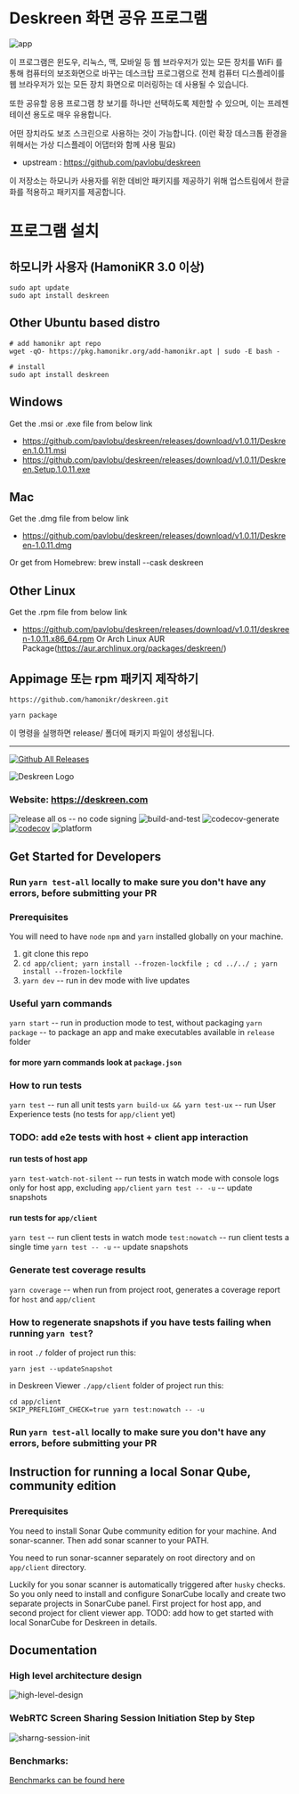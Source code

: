 # Deskreen 화면 공유 프로그램

![app](app_1.png)

이 프로그램은 윈도우, 리눅스, 맥, 모바일 등 웹 브라우저가 있는 모든 장치를 WiFi 를 통해 컴퓨터의 보조화면으로 바꾸는 데스크탑 프로그램으로 전체 컴퓨터 디스플레이를 웹 브라우저가 있는 모든 장치 화면으로 미러링하는 데 사용될 수 있습니다. 

또한 공유할 응용 프로그램 창 보기를 하나만 선택하도록 제한할 수 있으며, 이는 프레젠테이션 용도로 매우 유용합니다. 

어떤 장치라도 보조 스크린으로 사용하는 것이 가능합니다. (이런 확장 데스크톱 환경을 위해서는 가상 디스플레이 어댑터와 함께 사용 필요)

 * upstream : https://github.com/pavlobu/deskreen

이 저장소는 하모니카 사용자를 위한 데비안 패키지를 제공하기 위해 업스트림에서 한글화를 적용하고 패키지를 제공합니다.

# 프로그램 설치

## 하모니카 사용자 (HamoniKR 3.0 이상)
```
sudo apt update
sudo apt install deskreen
```

## Other Ubuntu based distro
```
# add hamonikr apt repo
wget -qO- https://pkg.hamonikr.org/add-hamonikr.apt | sudo -E bash -

# install
sudo apt install deskreen
```

## Windows
Get the .msi or .exe file from below link
* https://github.com/pavlobu/deskreen/releases/download/v1.0.11/Deskreen.1.0.11.msi
* https://github.com/pavlobu/deskreen/releases/download/v1.0.11/Deskreen.Setup.1.0.11.exe

## Mac
Get the .dmg file from below link
* https://github.com/pavlobu/deskreen/releases/download/v1.0.11/Deskreen-1.0.11.dmg

Or get from Homebrew: brew install --cask deskreen

## Other Linux
Get the .rpm file from below link
 * https://github.com/pavlobu/deskreen/releases/download/v1.0.11/deskreen-1.0.11.x86_64.rpm 
Or
Arch Linux AUR Package(https://aur.archlinux.org/packages/deskreen/)

## Appimage 또는 rpm 패키지 제작하기
```
https://github.com/hamonikr/deskreen.git

yarn package
```
이 명령을 실행하면 release/ 폴더에 패키지 파일이 생성됩니다.

<hr>

[![Github All Releases](https://img.shields.io/github/downloads/pavlobu/deskreen/total.svg)]()

![Deskreen Logo](https://raw.githubusercontent.com/pavlobu/deskreen/master/resources/icon.png)

### Website: https://deskreen.com

![release all os -- no code signing](https://github.com/pavlobu/deskreen/workflows/release%20all%20os%20--%20no%20code%20signing/badge.svg)
![build-and-test](https://github.com/pavlobu/deskreen/workflows/build%20and%20test/badge.svg)
![codecov-generate](https://github.com/pavlobu/deskreen/workflows/codecov/badge.svg)
[![codecov](https://codecov.io/gh/pavlobu/deskreen/branch/master/graph/badge.svg?token=fqfBlyXT5O)](https://codecov.io/gh/pavlobu/deskreen)
![platform](https://img.shields.io/badge/platform-Windows%20%7C%20MacOS%20%7C%20Linux-lightgrey)



## Get Started for Developers

### Run `yarn test-all` locally to make sure you don't have any errors, before submitting your PR

### Prerequisites

You will need to have `node` `npm` and `yarn` installed
globally on your machine.

1. git clone this repo
2. `cd app/client; yarn install --frozen-lockfile ; cd ../../ ; yarn install --frozen-lockfile`
3. `yarn dev` -- run in dev mode with live updates

### Useful yarn commands

`yarn start` -- run in production mode to test, without packaging
`yarn package` -- to package an app and make executables available in `release` folder

#### for more yarn commands look at `package.json`

### How to run tests

`yarn test` -- run all unit tests
`yarn build-ux && yarn test-ux` -- run User Experience tests (no tests for `app/client` yet)

### TODO: add e2e tests with host + client app interaction

#### run tests of host app

`yarn test-watch-not-silent` -- run tests in watch mode with console logs only for host app, excluding `app/client`
`yarn test -- -u` -- update snapshots

#### run tests for `app/client`

`yarn test` -- run client tests in watch mode
`test:nowatch` -- run client tests a single time
`yarn test -- -u` -- update snapshots

### Generate test coverage results

`yarn coverage` -- when run from project root, generates a coverage report for `host` and `app/client`

### How to regenerate snapshots if you have tests failing when running `yarn test`?

in root `./` folder of project run this:

```
yarn jest --updateSnapshot
```

in Deskreen Viewer `./app/client` folder of project run this:

```
cd app/client
SKIP_PREFLIGHT_CHECK=true yarn test:nowatch -- -u
```

### Run `yarn test-all` locally to make sure you don't have any errors, before submitting your PR

## Instruction for running a local Sonar Qube, community edition

### Prerequisites

You need to install Sonar Qube community edition for your machine.
And sonar-scanner. Then add sonar scanner to your PATH.

You need to run sonar-scanner separately on root directory
and on `app/client` directory.

Luckily for you sonar scanner is automatically triggered after `husky` checks.
So you only need to install and configure SonarCube locally and
create two separate projects in SonarCube panel.
First project for host app, and second project for client viewer app.
TODO: add how to get started with local SonarCube for Deskreen in details.

## Documentation

### High level architecture design

![high-level-design](./doc/architecture/deskreen-arch-pavlobu-21012021.svg)

### WebRTC Screen Sharing Session Initiation Step by Step

![sharng-session-init](./doc/init-sharing-session/deskreen-webrtc-screen-sharing-session-initiation-pavlobu-22012021.svg)

### Benchmarks:

[Benchmarks can be found here](./doc/benchmarks)
